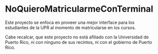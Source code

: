 # NoQuieroMatricularmeConTerminal

Este proyecto se enfoca en proveer una mejor interface para los estudiantes de la UPR al momento de matricularse en los cursos.

Cabe recalcar, que este proyecto no está afiliado con la Universidad de Puerto Rico, ni con ninguno de sus recintos, ni con el gobierno de Puerto Rico.

